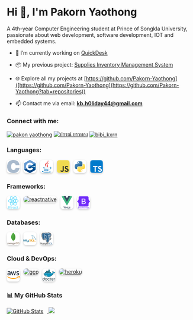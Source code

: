 <h1>Hi 👋, I'm Pakorn Yaothong</h1>
A 4th-year Computer Engineering student at Prince of Songkla University, passionate about  web development, software development, IOT and embedded systems.

- 🚀 I’m currently working on [QuickDesk](https://github.com/Pakorn-Yaothong/QuickDesk)

- 📦 My previous project: [Supplies Inventory Management System](https://github.com/ProjectDevTeams/Supplies-Inventory-Management-System)

- 🌐 Explore all my projects at [https://github.com/Pakorn-Yaothong]([https://github.com/Pakorn-Yaothong](https://github.com/Pakorn-Yaothong?tab=repositories))

- 📫 Contact me via email: **kb.h0liday44@gmail.com**

<h3 align="left">Connect with me:</h3>
<p align="left">
<a href="https://linkedin.com/in/pakon yaothong" target="blank"><img align="center" src="https://raw.githubusercontent.com/rahuldkjain/github-profile-readme-generator/master/src/images/icons/Social/linked-in-alt.svg" alt="pakon yaothong" height="30" width="40" /></a>
<a href="https://www.facebook.com/blackeater.solokill/" target="blank"><img align="center" src="https://raw.githubusercontent.com/rahuldkjain/github-profile-readme-generator/master/src/images/icons/Social/facebook.svg" alt="ปกรณ์ ยาวทอง" height="30" width="40" /></a>
<a href="https://instagram.com/bibi_kxrn" target="blank"><img align="center" src="https://raw.githubusercontent.com/rahuldkjain/github-profile-readme-generator/master/src/images/icons/Social/instagram.svg" alt="bibi_kxrn" height="30" width="40" /></a>
</p>

<h3 align="left">Languages:</h3>
<p align="left" style="display: flex; flex-wrap: wrap; gap: 10px;">
  <a href="https://www.cprogramming.com/" target="_blank" rel="noreferrer">
    <img src="https://raw.githubusercontent.com/devicons/devicon/master/icons/c/c-original.svg" alt="c" width="35" height="35" style="border-radius: 8px; box-shadow: 0 2px 5px rgba(0, 0, 0, 0.2);"/>
  </a>
  <a href="https://www.w3schools.com/cpp/" target="_blank" rel="noreferrer">
    <img src="https://raw.githubusercontent.com/devicons/devicon/master/icons/cplusplus/cplusplus-original.svg" alt="cplusplus" width="35" height="35" style="border-radius: 8px; box-shadow: 0 2px 5px rgba(0, 0, 0, 0.2);"/>
  </a>
  <a href="https://www.java.com" target="_blank" rel="noreferrer">
    <img src="https://raw.githubusercontent.com/devicons/devicon/master/icons/java/java-original.svg" alt="java" width="35" height="35" style="border-radius: 8px; box-shadow: 0 2px 5px rgba(0, 0, 0, 0.2);"/>
  </a>
  <a href="https://developer.mozilla.org/en-US/docs/Web/JavaScript" target="_blank" rel="noreferrer">
    <img src="https://raw.githubusercontent.com/devicons/devicon/master/icons/javascript/javascript-original.svg" alt="javascript" width="35" height="35" style="border-radius: 8px; box-shadow: 0 2px 5px rgba(0, 0, 0, 0.2);"/>
  </a>
  <a href="https://www.python.org" target="_blank" rel="noreferrer">
    <img src="https://raw.githubusercontent.com/devicons/devicon/master/icons/python/python-original.svg" alt="python" width="35" height="35" style="border-radius: 8px; box-shadow: 0 2px 5px rgba(0, 0, 0, 0.2);"/>
  </a>
  <a href="https://www.typescriptlang.org/" target="_blank" rel="noreferrer">
    <img src="https://raw.githubusercontent.com/devicons/devicon/master/icons/typescript/typescript-original.svg" alt="typescript" width="35" height="35" style="border-radius: 8px; box-shadow: 0 2px 5px rgba(0, 0, 0, 0.2);"/>
  </a>
</p>

<h3 align="left">Frameworks:</h3>
<p align="left" style="display: flex; flex-wrap: wrap; gap: 10px;">
  <a href="https://reactjs.org/" target="_blank" rel="noreferrer">
    <img src="https://raw.githubusercontent.com/devicons/devicon/master/icons/react/react-original-wordmark.svg" alt="react" width="35" height="35" style="border-radius: 8px; box-shadow: 0 2px 5px rgba(0, 0, 0, 0.2);"/>
  </a>
  <a href="https://reactnative.dev/" target="_blank" rel="noreferrer">
    <img src="https://reactnative.dev/img/header_logo.svg" alt="reactnative" width="35" height="35" style="border-radius: 8px; box-shadow: 0 2px 5px rgba(0, 0, 0, 0.2);"/>
  </a>
  <a href="https://vuejs.org/" target="_blank" rel="noreferrer">
    <img src="https://raw.githubusercontent.com/devicons/devicon/master/icons/vuejs/vuejs-original-wordmark.svg" alt="vuejs" width="35" height="35" style="border-radius: 8px; box-shadow: 0 2px 5px rgba(0, 0, 0, 0.2);"/>
  </a>
  <a href="https://getbootstrap.com" target="_blank" rel="noreferrer">
    <img src="https://raw.githubusercontent.com/devicons/devicon/master/icons/bootstrap/bootstrap-plain-wordmark.svg" alt="bootstrap" width="35" height="35" style="border-radius: 8px; box-shadow: 0 2px 5px rgba(0, 0, 0, 0.2);"/>
  </a>
</p>

<h3 align="left">Databases:</h3>
<p align="left" style="display: flex; flex-wrap: wrap; gap: 10px;">
  <a href="https://www.mongodb.com/" target="_blank" rel="noreferrer">
    <img src="https://raw.githubusercontent.com/devicons/devicon/master/icons/mongodb/mongodb-original-wordmark.svg" alt="mongodb" width="35" height="35" style="border-radius: 8px; box-shadow: 0 2px 5px rgba(0, 0, 0, 0.2);"/>
  </a>
  <a href="https://www.mysql.com/" target="_blank" rel="noreferrer">
    <img src="https://raw.githubusercontent.com/devicons/devicon/master/icons/mysql/mysql-original-wordmark.svg" alt="mysql" width="35" height="35" style="border-radius: 8px; box-shadow: 0 2px 5px rgba(0, 0, 0, 0.2);"/>
  </a>
  <a href="https://www.postgresql.org" target="_blank" rel="noreferrer">
    <img src="https://raw.githubusercontent.com/devicons/devicon/master/icons/postgresql/postgresql-original-wordmark.svg" alt="postgresql" width="35" height="35" style="border-radius: 8px; box-shadow: 0 2px 5px rgba(0, 0, 0, 0.2);"/>
  </a>
</p>

<h3 align="left">Cloud & DevOps:</h3>
<p align="left" style="display: flex; flex-wrap: wrap; gap: 10px;">
  <a href="https://aws.amazon.com" target="_blank" rel="noreferrer">
    <img src="https://raw.githubusercontent.com/devicons/devicon/master/icons/amazonwebservices/amazonwebservices-original-wordmark.svg" alt="aws" width="35" height="35" style="border-radius: 8px; box-shadow: 0 2px 5px rgba(0, 0, 0, 0.2);"/>
  </a>
  <a href="https://cloud.google.com" target="_blank" rel="noreferrer">
    <img src="https://www.vectorlogo.zone/logos/google_cloud/google_cloud-icon.svg" alt="gcp" width="35" height="35" style="border-radius: 8px; box-shadow: 0 2px 5px rgba(0, 0, 0, 0.2);"/>
  </a>
  <a href="https://www.docker.com/" target="_blank" rel="noreferrer">
    <img src="https://raw.githubusercontent.com/devicons/devicon/master/icons/docker/docker-original-wordmark.svg" alt="docker" width="35" height="35" style="border-radius: 8px; box-shadow: 0 2px 5px rgba(0, 0, 0, 0.2);"/>
  </a>
  <a href="https://heroku.com" target="_blank" rel="noreferrer">
    <img src="https://www.vectorlogo.zone/logos/heroku/heroku-icon.svg" alt="heroku" width="35" height="35" style="border-radius: 8px; box-shadow: 0 2px 5px rgba(0, 0, 0, 0.2);"/>
  </a>
</p>


<h3> 📊 My GitHub Stats </h3>
<p style="display: flex;">
  <a href="https://github.com/Pakorn-Yaothong">
    <img src="https://github-readme-stats.vercel.app/api?username=Pakorn-Yaothong&show_icons=true&count_private=true&hide_border=true&title_color=0891b2&text_color=ffffff&icon_color=0891b2&bg_color=1c1917" alt="GitHub Stats" style="margin-right: 10px;"/>
    <img src="https://github-readme-stats.vercel.app/api/top-langs/?username=Pakorn-Yaothong&layout=compact&theme=dark&hide_border=true" width="420"/>
  </a>
</p>
